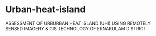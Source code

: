 # Urban-heat-island
ASSESSMENT OF URBURBAN HEAT ISLAND (UHI) USING  REMOTELY SENSED IMAGERY &amp; GIS TECHNOLOGY OF  ERNAKULAM DISTRICT
